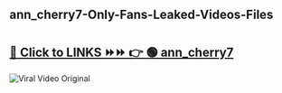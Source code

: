 
 ## ann_cherry7-Only-Fans-Leaked-Videos-Files

# <h2><a href="https://mediaupload.pro?ann_cherry7">🔗 Click to LINKS ⏩⏩ 👉 🟢 ann_cherry7 </a></h2>

<a href="https://mediaupload.pro?ann_cherry7" rel="nofollow" data-target="animated-image.originalLink"><img src="https://i.ibb.co.com/xMMVF88/686577567.gif" alt="Viral Video Original" style="max-width: 100%; display: inline-block;" data-target="animated-image.originalImage"></a>